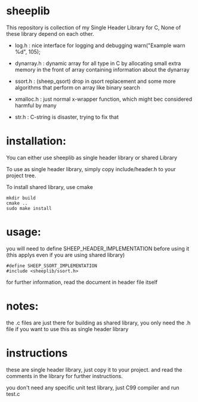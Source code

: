 # sheeplib

This repository is collection of my Single Header Library for C,
None of these library depend on each other.

- log.h
    : nice interface for logging and debugging
    warn("Example warn %d", 105);
        
- dynarray.h 
    : dynamic array for all type in C
    by allocating small extra memory in the 
    front of array containing information
    about the dynarray

- ssort.h 
    : (sheep_qsort) drop in qsort replacement
      and some more algorithms that perform on array
      like binary search

- xmalloc.h 
    : just normal x-wrapper function,
    which might bec considered harmful by many

- str.h 
    : C-string is disaster, trying to fix that

# installation:

You can either use sheeplib as single header library or shared Library

To use as single header library, simply copy
include/header.h to your project tree.

To install shared library, use cmake

    mkdir build
    cmake ..
    sudo make install

# usage:

you will need to define SHEEP_HEADER_IMPLEMENTATION before using it
(this applys even if you are using shared library)

    #define SHEEP_SSORT_IMPLEMENTATION
    #include <sheeplib/ssort.h>

for further information, read the document in header file itself

# notes:

the .c files are just there for building as shared library,
you only need the .h file if you want to use this as single header library

# instructions

these are single header library, just copy it to your project.
and read the comments in the library for further instructions.

you don't need any specific unit test library, just C99 compiler
and run test.c


